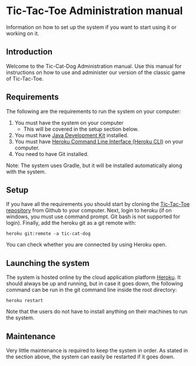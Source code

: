 # Tic-Tac-Toe Administration manual

Information on how to set up the system if you want to start using it or working on it.


## Introduction
Welcome to the Tic-Cat-Dog Administration manual. Use this manual for instructions on how to use and administer our version of the classic game of Tic-Tac-Toe. 



## Requirements
The following are the requirements to run the system on your computer:
1. You must have the system on your computer
    * This will be covered in the setup section below.
2. You must have [Java Development Kit](http://www.oracle.com/technetwork/java/javase/downloads/index.html) installed.
3. You must have [Heroku Command Line Interface (Heroku CLI)](https://devcenter.heroku.com/articles/heroku-cli#download-and-install) on your computer.
4. You need to have Git installed.


Note: The system uses Gradle, but it will be installed automatically along with the system.

## Setup
If you have all the requirements you should start by cloning the [Tic-Tac-Toe repository](https://github.com/PepsiPistol/TicTacToe) from Github to your computer. Next, login to heroku (if on windows, you must use command prompt. Git bash is not supported for login). Finally, add the heroku git as a git remote with:
~~~~
heroku git:remote -a tic-cat-dog 
~~~~
You can check whether you are connected by using Heroku open.

## Launching the system
The system is hosted online by the cloud application platform [Heroku](https://heroku.com).
It should always be up and running, but in case it goes down, the following command can be run in the git command line inside the root directory:
~~~~
heroku restart
~~~~
Note that the users do not have to install anything on their machines to run the system.

## Maintenance
Very little maintenance is required to keep the system in order. As stated in the section above, the system can easily be restarted if it goes down.
